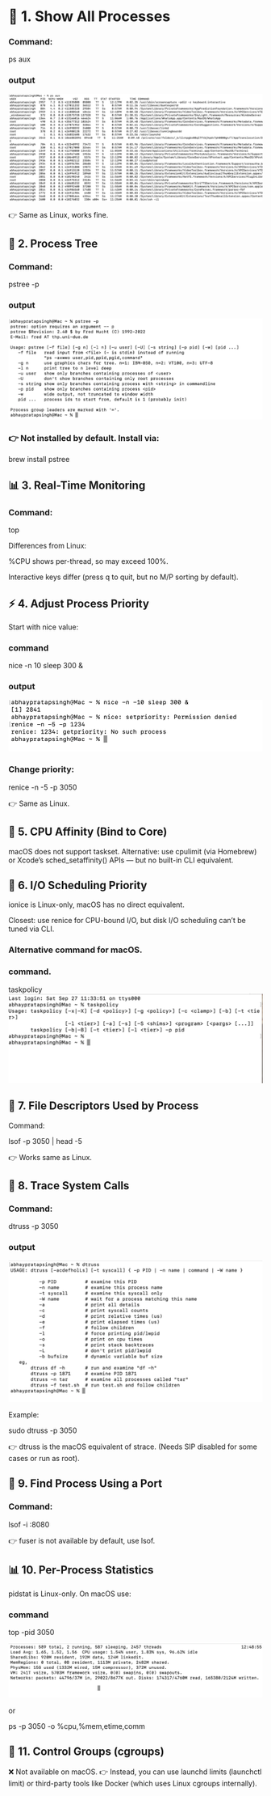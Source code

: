 # 🌲 1. Show All Processes
### Command:
ps aux

### output
![images](./images/m1.png)


👉 Same as Linux, works fine.

## 🌳 2. Process Tree
### Command:

pstree -p

### output
![images](./images/m2.png)


### 👉 Not installed by default. Install via:

brew install pstree


## 📊 3. Real-Time Monitoring
### Command:

top


Differences from Linux:

%CPU shows per-thread, so may exceed 100%.

Interactive keys differ (press q to quit, but no M/P sorting by default).

## ⚡ 4. Adjust Process Priority
Start with nice value:
### command
nice -n 10 sleep 300 &

### output
![images](./images/m3.png)


### Change priority:

renice -n -5 -p 3050


👉 Same as Linux.

## 🔧 5. CPU Affinity (Bind to Core)
macOS does not support taskset.
Alternative: use cpulimit (via Homebrew) or Xcode’s sched_setaffinity() APIs — but no built-in CLI equivalent.

## 📂 6. I/O Scheduling Priority
ionice is Linux-only, macOS has no direct equivalent.

Closest: use renice for CPU-bound I/O, but disk I/O scheduling can’t be tuned via CLI.

### Alternative command for macOS.
### command.
taskpolicy
![images](./images/m4.png)

## 📑 7. File Descriptors Used by Process
Command:

lsof -p 3050 | head -5


👉 Works same as Linux.

## 🐛 8. Trace System Calls
### Command:

dtruss -p 3050

### output
![images](./images/m6.png)

Example:

sudo dtruss -p 3050


👉 dtruss is the macOS equivalent of strace. (Needs SIP disabled for some cases or run as root).

## 📡 9. Find Process Using a Port
### Command:

lsof -i :8080




👉 fuser is not available by default, use lsof.

## 📊 10. Per-Process Statistics
pidstat is Linux-only. On macOS use:
### command
top -pid 3050

![images](./images/m7.png)

or

ps -p 3050 -o %cpu,%mem,etime,comm


## 🔐 11. Control Groups (cgroups)
❌ Not available on macOS.
👉 Instead, you can use launchd limits (launchctl limit) or third-party tools like Docker (which uses Linux cgroups internally).

 